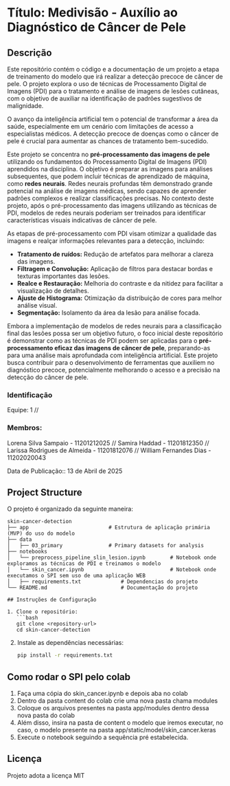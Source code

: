 # Título: Medivisão - Auxílio ao Diagnóstico de Câncer de Pele

## Descrição

Este repositório contém o código e a documentação de um projeto a etapa de treinamento do modelo que irá realizar a detecção precoce de câncer de pele. O projeto explora o uso de técnicas de Processamento Digital de Imagens (PDI) para o tratamento e análise de imagens de lesões cutâneas, com o objetivo de auxiliar na identificação de padrões sugestivos de malignidade.

O avanço da inteligência artificial tem o potencial de transformar a área da saúde, especialmente em um cenário com limitações de acesso a especialistas médicos. A detecção precoce de doenças como o câncer de pele é crucial para aumentar as chances de tratamento bem-sucedido.

Este projeto se concentra no **pré-processamento das imagens de pele** utilizando os fundamentos do Processamento Digital de Imagens (PDI) aprendidos na disciplina. O objetivo é preparar as imagens para análises subsequentes, que podem incluir técnicas de aprendizado de máquina, como **redes neurais**. Redes neurais profundas têm demonstrado grande potencial na análise de imagens médicas, sendo capazes de aprender padrões complexos e realizar classificações precisas. No contexto deste projeto, após o pré-processamento das imagens utilizando as técnicas de PDI, modelos de redes neurais poderiam ser treinados para identificar características visuais indicativas de câncer de pele.

As etapas de pré-processamento com PDI visam otimizar a qualidade das imagens e realçar informações relevantes para a detecção, incluindo:

* **Tratamento de ruídos:** Redução de artefatos para melhorar a clareza das imagens.
* **Filtragem e Convolução:** Aplicação de filtros para destacar bordas e texturas importantes das lesões.
* **Realce e Restauração:** Melhoria do contraste e da nitidez para facilitar a visualização de detalhes.
* **Ajuste de Histograma:** Otimização da distribuição de cores para melhor análise visual.
* **Segmentação:** Isolamento da área da lesão para análise focada.

Embora a implementação de modelos de redes neurais para a classificação final das lesões possa ser um objetivo futuro, o foco inicial deste repositório é demonstrar como as técnicas de PDI podem ser aplicadas para o **pré-processamento eficaz das imagens de câncer de pele**, preparando-as para uma análise mais aprofundada com inteligência artificial. Este projeto busca contribuir para o desenvolvimento de ferramentas que auxiliem no diagnóstico precoce, potencialmente melhorando o acesso e a precisão na detecção do câncer de pele.

### Identificação
Equipe: 1 //

### Membros:

Lorena Silva Sampaio - 11201212025 //
Samira Haddad - 11201812350 //
Larissa Rodrigues de Almeida - 11201812076 //
William Fernandes Dias - 11202020043

Data de Publicação:: 13 de Abril de 2025

## Project Structure

O projeto é organizado da seguinte maneira:

```
skin-cancer-detection
├── app                          # Estrutura de aplicação primária (MVP) do uso do modelo
├── data
│   ├── 03_primary               # Primary datasets for analysis
├── notebooks
│   └── preprocess_pipeline_slin_lesion.ipynb        # Notebook onde exploramos as técnicas de PDI e treinamos o modelo
│   └── skin_cancer.ipynb                            # Notebook onde executamos o SPI sem uso de uma aplicação WEB
│   ├── requirements.txt             # Dependencias do projeto
└── README.md                        # Documentação do projeto

## Instruções de Configuração

1. Clone o repositório:
   ```bash
   git clone <repository-url>
   cd skin-cancer-detection
   ```

2. Instale as dependências necessárias:
   ```bash
   pip install -r requirements.txt
   ```
## Como rodar o SPI pelo colab
1. Faça uma cópia do skin_cancer.ipynb e depois aba no colab
2. Dentro da pasta content do colab crie uma nova pasta chama modules
3. Coloque os arquivos presentes na pasta app/modules dentro dessa nova pasta do colab
4. Além disso, insira na pasta de content o modelo que iremos executar, no caso, o modelo presente na pasta app/static/model/skin_cancer.keras
5. Execute o notebook seguindo a sequência pré estabelecida. 

## Licença
Projeto adota a licença MIT

